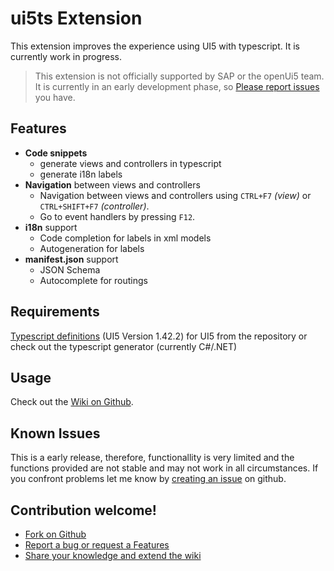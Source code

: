 # ui5ts Extension

This extension improves the experience using UI5 with typescript. It is currently work in progress.

> This extension is not officially supported by SAP or the openUi5 team. It is currently in an early development phase, so [Please report issues](https://github.com/apazureck/openui5vscodeTypescriptTools/issues) you have.

## Features

* **Code snippets**
    * generate views and controllers in typescript
    * generate i18n labels
* **Navigation** between views and controllers
    * Navigation between views and controllers using `CTRL+F7` _(view)_ or `CTRL+SHIFT+F7` _(controller)_.
    * Go to event handlers by pressing `F12`.
* **i18n** support
    * Code completion for labels in xml models
    * Autogeneration for labels
* **manifest.json** support
    * JSON Schema
    * Autocomplete for routings

## Requirements

[Typescript definitions]() (UI5 Version 1.42.2) for UI5 from the repository or check out the typescript generator (currently C#/.NET)

## Usage

Check out the [Wiki on Github](https://github.com/apazureck/openui5vscodeTypescriptTools/wiki).

## Known Issues

This is a early release, therefore, functionallity is very limited and the functions provided are not stable and may not work in all circumstances. If you confront problems let me know by [creating an issue](https://github.com/apazureck/openui5vscodeTypescriptTools/issues) on github.

## Contribution welcome!

* [Fork on Github](https://github.com/apazureck/openui5vscodeTypescriptTools)
* [Report a bug or request a Features](https://github.com/apazureck/openui5vscodeTypescriptTools/issues)
* [Share your knowledge and extend the wiki](https://github.com/apazureck/openui5vscodeTypescriptTools/wiki)